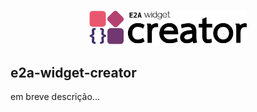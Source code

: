 <p align="center">
    <img width=50% src="https://github.com/ecossistemaanima/e2a-widget-creator/blob/main/artes/logo-4x1.png">
</p>

## e2a-widget-creator

em breve descrição...
